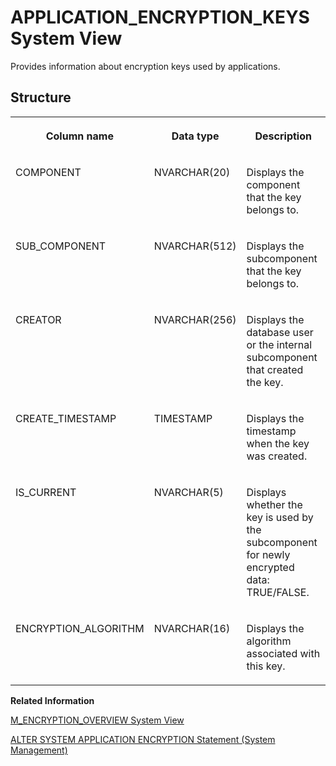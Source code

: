 <!-- loiod2c58ec7cb42470b976165d7df144291 -->

# APPLICATION\_ENCRYPTION\_KEYS System View

Provides information about encryption keys used by applications.



## Structure


<table>
<tr>
<th valign="top">

Column name



</th>
<th valign="top">

Data type



</th>
<th valign="top">

Description



</th>
</tr>
<tr>
<td valign="top">

COMPONENT



</td>
<td valign="top">

NVARCHAR\(20\)



</td>
<td valign="top">

Displays the component that the key belongs to.



</td>
</tr>
<tr>
<td valign="top">

SUB\_COMPONENT



</td>
<td valign="top">

NVARCHAR\(512\)



</td>
<td valign="top">

Displays the subcomponent that the key belongs to.



</td>
</tr>
<tr>
<td valign="top">

CREATOR



</td>
<td valign="top">

NVARCHAR\(256\)



</td>
<td valign="top">

Displays the database user or the internal subcomponent that created the key.



</td>
</tr>
<tr>
<td valign="top">

CREATE\_TIMESTAMP



</td>
<td valign="top">

TIMESTAMP



</td>
<td valign="top">

Displays the timestamp when the key was created.



</td>
</tr>
<tr>
<td valign="top">

IS\_CURRENT



</td>
<td valign="top">

NVARCHAR\(5\)



</td>
<td valign="top">

Displays whether the key is used by the subcomponent for newly encrypted data: TRUE/FALSE.



</td>
</tr>
<tr>
<td valign="top">

ENCRYPTION\_ALGORITHM



</td>
<td valign="top">

NVARCHAR\(16\)



</td>
<td valign="top">

Displays the algorithm associated with this key.



</td>
</tr>
</table>

**Related Information**  


[M\_ENCRYPTION\_OVERVIEW System View](../022-Monitoring-Views/m-encryption-overview-system-view-ee1a50a.md "Reports the encryption status for all data at rest where encryption is supported.")

[ALTER SYSTEM APPLICATION ENCRYPTION Statement \(System Management\)](../../010-SQL-Reference/012-SQL-Statements/alter-system-application-encryption-statement-system-management-f425959.md "Manages encryption keys for applications that use the internal data encryption service.")

